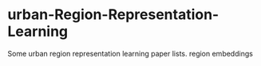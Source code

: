 # urban-Region-Representation-Learning
Some urban region representation learning paper lists. region embeddings
